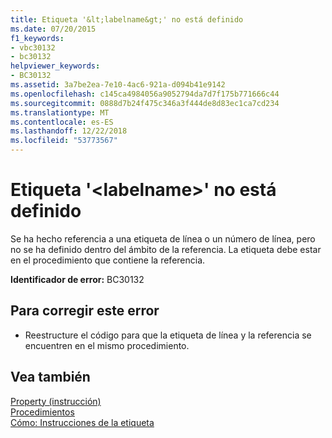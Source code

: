 ```yaml
---
title: Etiqueta '&lt;labelname&gt;' no está definido
ms.date: 07/20/2015
f1_keywords:
- vbc30132
- bc30132
helpviewer_keywords:
- BC30132
ms.assetid: 3a7be2ea-7e10-4ac6-921a-d094b41e9142
ms.openlocfilehash: c145ca4984056a9052794da7d7f175b771666c44
ms.sourcegitcommit: 0888d7b24f475c346a3f444de8d83ec1ca7cd234
ms.translationtype: MT
ms.contentlocale: es-ES
ms.lasthandoff: 12/22/2018
ms.locfileid: "53773567"
---
```

# <a name="label-ltlabelnamegt-is-not-defined"></a>Etiqueta '&lt;labelname&gt;' no está definido
Se ha hecho referencia a una etiqueta de línea o un número de línea, pero no se ha definido dentro del ámbito de la referencia. La etiqueta debe estar en el procedimiento que contiene la referencia.  
  
 **Identificador de error:** BC30132  
  
## <a name="to-correct-this-error"></a>Para corregir este error  
  
-   Reestructure el código para que la etiqueta de línea y la referencia se encuentren en el mismo procedimiento.  
  
## <a name="see-also"></a>Vea también  
 [Property (instrucción)](../../visual-basic/language-reference/statements/property-statement.md)  
 [Procedimientos](../../visual-basic/programming-guide/language-features/procedures/index.md)  
 [Cómo: Instrucciones de la etiqueta](../../visual-basic/programming-guide/program-structure/how-to-label-statements.md)
